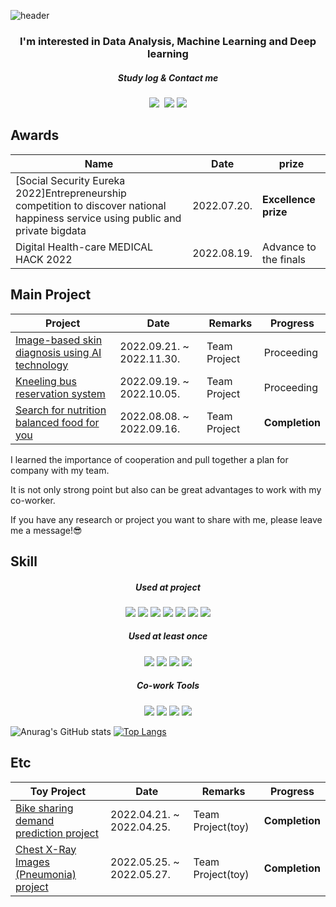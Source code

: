 ![header](https://capsule-render.vercel.app/api?type=transparent&color=purple&height=300&section=header&text=Hi!%20I'm%20Boram%20Kim&fontSize=90)

<h3 align="center">I'm interested in Data Analysis, Machine Learning and Deep learning</h3>
<h5 align="center">Study log & Contact me</h5>
<p align="center">
  <a href="https://velog.io/@starry_ram"><img src="https://img.shields.io/badge/Velog-20c997?style=flat-square&logo=Vimeo&logoColor=white&link=https://velog.io/@starry_ram"/></a>&nbsp
  <a href="https://www.notion.so/Study-blog-31f37f8bb93848a498cec85d0fdc09fa" target="_blank">
  <img src="https://img.shields.io/badge/Notion-000000?style=flat-square&logo=Notion&logoColor=white"/></a>
<a href="mailto:boramplay93@gmail.com"><img src="https://img.shields.io/badge/Gmail-d14836?style=flat-square&logo=Gmail&logoColor=white&link=boramplay93@gmail.com"/></a>
</p>


##  Awards
|Name|Date|prize|
|----------|-------------|-------------|
|[Social Security Eureka 2022]Entrepreneurship competition to discover national happiness service using public and private bigdata |2022.07.20.| **Excellence prize** |
| Digital Health-care MEDICAL HACK 2022 |2022.08.19.| Advance to the finals |


##  Main Project
|Project|Date|Remarks|Progress| 
|----------|-------------|--------------|------|
| [Image-based skin diagnosis using AI technology](https://github.com/ji-hun-choi/skin_diagnose) |2022.09.21. ~ 2022.11.30.|  Team Project  |Proceeding|
| [Kneeling bus reservation system](https://github.com/LearningnRunning/NBus) |2022.09.19. ~ 2022.10.05.| Team Project  |Proceeding|
| [Search for nutrition balanced food for you](https://github.com/kyky7896/Snubfy_project) |2022.08.08. ~ 2022.09.16.|  Team Project  |**Completion**|

I learned the importance of cooperation and pull together a plan for company with my team.

It is not only strong point but also can be great advantages to work with my co-worker.

If you have any research or project you want to share with me, please leave me a message!😎


##  Skill
<h5 align="center">Used at project</h5>
<p align="center">
<img src="https://img.shields.io/badge/Python-3766AB?style=flat-square&logo=Python&logoColor=white"/></a>
<img src="https://img.shields.io/badge/PyTorch-EE4C2C?style=flat-square&logo=PyTorch&logoColor=white"/></a>
<img src="https://img.shields.io/badge/MySQL-4479A1?style=flat-square&logo=MySQL&logoColor=white"/></a>
<img src="https://img.shields.io/badge/OpenCV-5C3EE8?style=flat-square&logo=OpenCV&logoColor=white"/></a>
<img src="https://img.shields.io/badge/Keras-D00000?style=flat-square&logo=Keras&logoColor=white"/></a>
<img src="https://img.shields.io/badge/TensorFlow-FF6F00?style=flat-square&logo=TensorFlow&logoColor=white"/></a>
<img src="https://img.shields.io/badge/Flask-000000?style=flat-square&logo=Flask&logoColor=white"/></a></p>

<h5 align="center">Used at least once</h5>
<p align="center">
<img src="https://img.shields.io/badge/JavaScript-F7DF1E?style=flat-square&logo=JavaScript&logoColor=white"/></a>
<img src="https://img.shields.io/badge/Spring-6DB33F?style=flat-square&logo=Spring&logoColor=white"/></a>
<img src="https://img.shields.io/badge/HTML5-E34F26?style=flat-square&logo=HTML5&logoColor=white"/></a>
<img src="https://img.shields.io/badge/CSS3-1572B6?style=flat-square&logo=CSS3&logoColor=white"/></a></p>

<h5 align="center">Co-work Tools</h5>
<p align="center">
<img src="https://img.shields.io/badge/Git-F05032?style=flat-square&logo=Git&logoColor=white"/></a>
<img src="https://img.shields.io/badge/Notion-000000?style=flat-square&logo=Notion&logoColor=white"/></a>
<img src="https://img.shields.io/badge/Slack-4A154B?style=flat-square&logo=Slack&logoColor=white"/></a>
<img src="https://img.shields.io/badge/Zoom-2D8CFF?style=flat-square&logo=Zoom&logoColor=white"/></a></p>

![Anurag's GitHub stats](https://github-readme-stats.vercel.app/api?username=starryboram&theme=buefy&show_icons=true)
[![Top Langs](https://github-readme-stats.vercel.app/api/top-langs/?username=starryboram)](https://github.com/starryboram/github-readme-stats)


## Etc
|Toy Project|Date|Remarks|Progress| 
|----------|-------------|--------------|------|
| [Bike sharing demand prediction project](https://github.com/starryboram/Toy-project) |2022.04.21. ~ 2022.04.25.|  Team Project(toy)  |**Completion**|
| [Chest X-Ray Images (Pneumonia) project](https://github.com/starryboram/Toy-project) |2022.05.25. ~ 2022.05.27.|  Team Project(toy)  |**Completion**|
